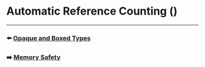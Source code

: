 # Automatic Reference Counting ()


***

### ⬅️ [Opaque and Boxed Types](https://github.com/Developer-Nova/Swift-Documentation/blob/main/Swift%20Documentation/2.Language%20Guide/25.Opaque%20and%20Boxed%20Types.md)

### ➡️ [Memory Safety](https://github.com/Developer-Nova/Swift-Documentation/blob/main/Swift%20Documentation/2.Language%20Guide/27.Memory%20Safety.md)
